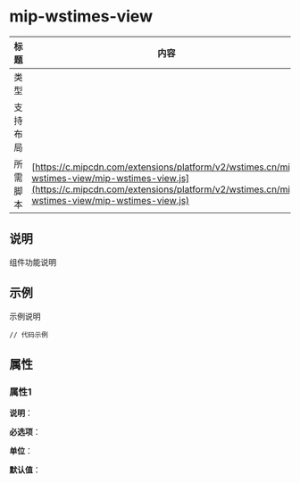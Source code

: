 # mip-wstimes-view

标题|内容
----|----
类型|
支持布局|
所需脚本| [https://c.mipcdn.com/extensions/platform/v2/wstimes.cn/mip-wstimes-view/mip-wstimes-view.js](https://c.mipcdn.com/extensions/platform/v2/wstimes.cn/mip-wstimes-view/mip-wstimes-view.js)

## 说明

组件功能说明

## 示例

示例说明

```
// 代码示例
```

## 属性

### 属性1

**说明**：

**必选项**：

**单位**：

**默认值**：